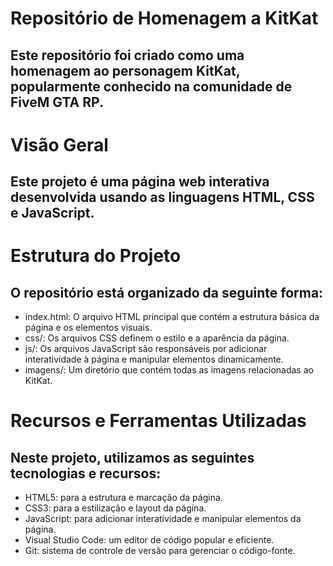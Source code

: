 # Repositório de Homenagem a KitKat
## Este repositório foi criado como uma homenagem ao personagem KitKat, popularmente conhecido na comunidade de FiveM GTA RP.

# Visão Geral
## Este projeto é uma página web interativa desenvolvida usando as linguagens HTML, CSS e JavaScript.

# Estrutura do Projeto
## O repositório está organizado da seguinte forma:

- index.html: O arquivo HTML principal que contém a estrutura básica da página e os elementos visuais.
- css/: Os arquivos CSS definem o estilo e a aparência da página.
- js/: Os arquivos JavaScript são responsáveis por adicionar interatividade à página e manipular elementos dinamicamente.
- imagens/: Um diretório que contém todas as imagens relacionadas ao KitKat.

# Recursos e Ferramentas Utilizadas
## Neste projeto, utilizamos as seguintes tecnologias e recursos:

- HTML5: para a estrutura e marcação da página.
- CSS3: para a estilização e layout da página.
- JavaScript: para adicionar interatividade e manipular elementos da página.
- Visual Studio Code: um editor de código popular e eficiente.
- Git: sistema de controle de versão para gerenciar o código-fonte.
